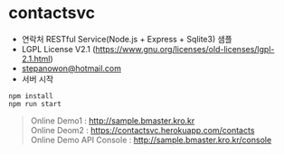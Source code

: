 # contactsvc

* 연락처 RESTful Service(Node.js + Express + Sqlite3) 샘플
* LGPL License V2.1 (https://www.gnu.org/licenses/old-licenses/lgpl-2.1.html)
* stepanowon@hotmail.com
* 서버 시작
<pre><code>npm install
npm run start
</code></pre>

> Online Demo1 : http://sample.bmaster.kro.kr  
> Online Deom2 : https://contactsvc.herokuapp.com/contacts  
> Online Demo API Console : http://sample.bmaster.kro.kr/console 
